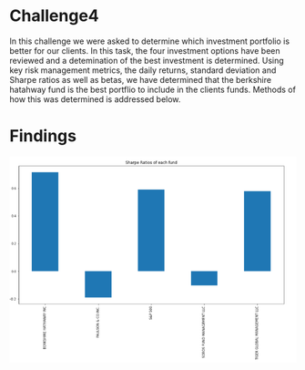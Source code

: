 # Challenge4

In this challenge we were asked to determine which investment portfolio is better for our clients. In this task, the four investment options have been reviewed and a detemination of the best investment is determined. Using key risk management metrics, the daily returns, standard deviation and Sharpe ratios as well as betas, we have determined that the berkshire hatahway fund is the best portflio to include in the clients funds. Methods of how this was determined is addressed below. 

# Findings

![](fund_sharpe.png)
